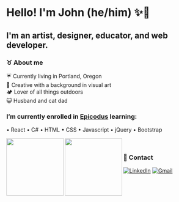 # Hello! I'm John (he/him) ✨🐢
## I'm an artist, designer, educator, and web developer. 
### ♉ About me
☔ Currently living in Portland, Oregon<br>
📸 Creative with a background in visual art<br>
🏕️ Lover of all things outdoors<br>
😺 Husband and cat dad<br>

### I’m currently enrolled in <a href="https://www.epicodus.com/" target="_blank">Epicodus</a> learning:<br>
• React
• C#
• HTML
• CSS
• Javascript
• jQuery
• Bootstrap

<img align="left" height="150px" src="https://github-readme-stats.vercel.app/api?username=johnwhittenstudio&show_icons=true&theme=light" />
<img align="left" height="150px" src="https://github-readme-stats.vercel.app/api/top-langs/?username=johnwhittenstudio&layout=compact&theme=light" /><br>

### 📨 Contact

<a href="https://www.linkedin.com/in/johnwhitten-studio/"><img alt="LinkedIn" src="https://img.shields.io/badge/linkedin%20-%230077B5.svg?&style=flat&logo=linkedin&logoColor=white"/></a>
<a href="mailto:johnwhitten.studio@gmail.com"><img alt="Gmail" src="https://img.shields.io/badge/Gmail-D14836?style=flat&logo=gmail&logoColor=white" /></a>